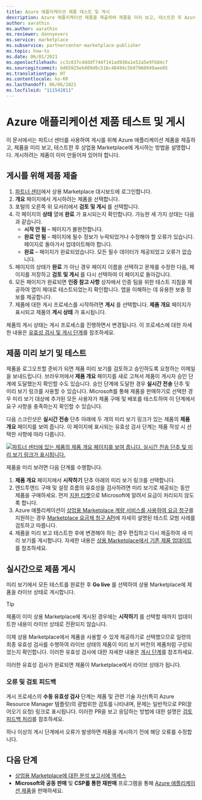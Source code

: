 ```yaml
---
title: Azure 애플리케이션 제품 테스트 및 게시
description: Azure 애플리케이션 제품을 제출하여 제품을 미리 보고, 테스트한 후 Azure Marketplace에 게시합니다.
author: aarathin
ms.author: aarathin
ms.reviewer: dannyevers
ms.service: marketplace
ms.subservice: partnercenter-marketplace-publisher
ms.topic: how-to
ms.date: 06/01/2021
ms.openlocfilehash: cc3c837c4dddf744f141ad930a1e52a5e9f684c7
ms.sourcegitcommit: bd65925eb409d0c516c48494c5b97960949aee05
ms.translationtype: HT
ms.contentlocale: ko-KR
ms.lasthandoff: 06/06/2021
ms.locfileid: "111542811"
---
```

# <a name="test-and-publish-an-azure-application-offer"></a>Azure 애플리케이션 제품 테스트 및 게시

이 문서에서는 파트너 센터를 사용하여 게시를 위해 Azure 애플리케이션 제품을 제출하고, 제품을 미리 보고, 테스트한 후 상업용 Marketplace에 게시하는 방법을 설명합니다. 게시하려는 제품이 이미 만들어져 있어야 합니다.

## <a name="submit-the-offer-for-publishing"></a>게시를 위해 제품 제출

1. [파트너 센터](https://partner.microsoft.com/dashboard/commercial-marketplace/overview)에서 상용 Marketplace 대시보드에 로그인합니다.
1. **개요** 페이지에서 게시하려는 제품을 선택합니다.
1. 포털의 오른쪽 위 모서리에서 **검토 및 게시** 를 선택합니다.
1. 각 페이지의 **상태** 열에 **완료** 가 표시되는지 확인합니다. 가능한 세 가지 상태는 다음과 같습니다.
    - **시작 안 됨** – 페이지가 불완전합니다.
    - **완료 안 됨** – 페이지에 필수 정보가 누락되었거나 수정해야 할 오류가 있습니다. 페이지로 돌아가서 업데이트해야 합니다.
    - **완료** – 페이지가 완료되었습니다. 모든 필수 데이터가 제공되었고 오류가 없습니다.
1. 페이지의 상태가 **완료** 가 아닌 경우 페이지 이름을 선택하고 문제를 수정한 다음, 페이지를 저장하고 **검토 및 게시** 를 다시 선택하여 이 페이지로 돌아갑니다.
1. 모든 페이지가 완료되면 **인증 참고 사항** 상자에서 인증 팀을 위한 테스트 지침을 제공하여 앱이 제대로 테스트되었는지 확인합니다. 앱을 이해하는 데 유용한 보충 정보를 제공합니다.
1. 제품에 대한 게시 프로세스를 시작하려면 **게시** 를 선택합니다. **제품 개요** 페이지가 표시되고 제품의 **게시 상태** 가 표시됩니다.

제품의 게시 상태는 게시 프로세스를 진행하면서 변경됩니다. 이 프로세스에 대한 자세한 내용은 [유효성 검사 및 게시 단계](review-publish-offer.md#validation-and-publishing-steps)를 참조하세요.

## <a name="preview-and-test-the-offer"></a>제품 미리 보기 및 테스트

제품을 로그오프할 준비가 되면 제품 미리 보기를 검토하고 승인하도록 요청하는 이메일을 보내드립니다. 브라우저에서 **제품 개요** 페이지를 새로 고쳐서 제품이 게시자 승인 단계에 도달했는지 확인할 수도 있습니다. 승인 단계에 도달한 경우 **실시간 전송** 단추 및 미리 보기 링크를 사용할 수 있습니다. Microsoft를 통해 제품을 판매하기로 선택한 경우 미리 보기 대상에 추가된 모든 사용자가 제품 구매 및 배포를 테스트하여 이 단계에서 요구 사항을 충족하는지 확인할 수 있습니다.

다음 스크린샷은 **실시간 전송** 단추 아래에 두 개의 미리 보기 링크가 있는 제품의 **제품 개요** 페이지를 보여 줍니다. 이 페이지에 표시되는 유효성 검사 단계는 제품 작성 시 선택한 사항에 따라 다릅니다.

[![파트너 센터에 있는 제품의 제품 개요 페이지를 보여 줍니다. 실시간 전송 단추 및 미리 보기 링크가 표시됩니다.](media/create-new-azure-app-offer/azure-app-publish-status.png)](media/create-new-azure-app-offer/azure-app-publish-status.png#lightbox)

제품을 미리 보려면 다음 단계를 수행합니다.

1. **제품 개요** 페이지에서 **시작하기** 단추 아래의 미리 보기 링크를 선택합니다. 
1. 엔드투엔드 구매 및 설정 흐름의 유효성을 검사하려면 미리 보기로 제공되는 동안 제품을 구매하세요. 먼저 [지원 티켓](https://aka.ms/marketplacesupport)으로 Microsoft에 알려서 요금이 처리되지 않도록 합니다.
1. Azure 애플리케이션이 [상업용 Marketplace 계량 서비스를 사용하여 요금 청구](marketplace-metering-service-apis.md)를 지원하는 경우 [Marketplace 요금제 청구 API](marketplace-metering-service-apis.md#development-and-testing-best-practices)에 자세히 설명된 테스트 모범 사례를 검토하고 따릅니다.
1. 제품을 미리 보고 테스트한 후에 변경해야 하는 경우 편집하고 다시 제출하여 새 미리 보기를 게시합니다. 자세한 내용은 [상용 Marketplace에서 기존 제품 업데이트](./update-existing-offer.md)를 참조하세요.

## <a name="publish-your-offer-live"></a>실시간으로 제품 게시

미리 보기에서 모든 테스트를 완료한 후 **Go live** 를 선택하여 상용 Marketplace에 제품을 라이브 상태로 게시합니다.

   > [!TIP]
   > 제품이 이미 상용 Marketplace에 게시된 경우에는 **시작하기** 를 선택할 때까지 업데이트한 내용이 라이브 상태로 전환되지 않습니다.

이제 상용 Marketplace에서 제품을 사용할 수 있게 제공하기로 선택했으므로 일련의 최종 유효성 검사를 수행하여 라이브 상태의 제품이 미리 보기 버전의 제품처럼 구성되었는지 확인합니다. 이러한 유효성 검사에 대한 자세한 내용은 [게시 단계](review-publish-offer.md#publish-phase)를 참조하세요.

이러한 유효성 검사가 완료되면 제품이 Marketplace에서 라이브 상태가 됩니다.

### <a name="errors-and-review-feedback"></a>오류 및 검토 피드백

게시 프로세스의 **수동 유효성 검사** 단계는 제품 및 관련 기술 자산(특히 Azure Resource Manager 템플릿)의 광범위한 검토를 나타내며, 문제는 일반적으로 PR(끌어오기 요청) 링크로 표시됩니다. 이러한 PR을 보고 응답하는 방법에 대한 설명은 [검토 피드백 처리](azure-app-review-feedback.md)를 참조하세요.

하나 이상의 게시 단계에서 오류가 발생하면 제품을 게시하기 전에 해당 오류를 수정합니다.

## <a name="next-step"></a>다음 단계

- [상업용 Marketplace에 대한 분석 보고서에 액세스](analytics.md)
- **Microsoft와 공동 판매** 및 **CSP를 통한 재판매** 프로그램을 통해 [Azure 애플리케이션 제품](azure-app-marketing.md)을 판매하세요.
